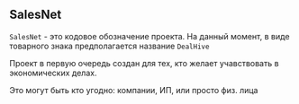 ## SalesNet
`SalesNet` - это кодовое обозначение проекта. На данный момент, в виде товарного знака предполагается название `DealHive`

Проект в первую очередь создан для тех, кто желает учавствовать в экономических делах.

Это могут быть кто угодно: компании, ИП, или просто физ. лица

